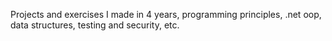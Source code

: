 Projects and exercises I made in 4 years, programming principles, .net oop, data structures, testing and security, etc.
